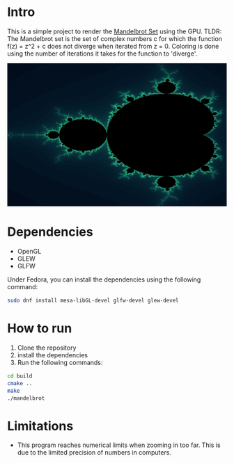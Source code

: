 # Intro
This is a simple project to render the [Mandelbrot Set](https://en.wikipedia.org/wiki/Mandelbrot_set) using the GPU.
TLDR: The Mandelbrot set is the set of complex numbers c for which the function f(z) = z^2 + c does not diverge when iterated from z = 0.
Coloring is done using the number of iterations it takes for the function to 'diverge'.

![images/image_for_readme.png](images/image_for_readme.png)

# Dependencies
- OpenGL
- GLEW
- GLFW

Under Fedora, you can install the dependencies using the following command:
```bash
sudo dnf install mesa-libGL-devel glfw-devel glew-devel
```

# How to run
1. Clone the repository
2. install the dependencies
3. Run the following commands:
```bash
cd build
cmake ..
make
./mandelbrot
```

# Limitations
- This program reaches numerical limits when zooming in too far. This is due to the limited precision of numbers in computers.